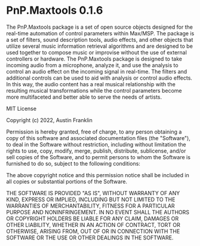 # PnP.Maxtools 0.1.6

The PnP.Maxtools package is a set of open source objects designed for the real-time automation of control parameters within Max/MSP. The package is a set of filters, sound description tools, audio effects, and other objects that utilize several music information retrieval algorithms and are designed to be used together to compose music or improvise without the use of external controllers or hardware. The PnP.Maxtools package is designed to take incoming audio from a microphone, analyze it, and use the analysis to control an audio effect on the incoming signal in real-time. The filters and additional controls can be used to aid with analysis or control audio effects. In this way, the audio content has a real musical relationship with the resulting musical transformations while the control parameters become more multifaceted and better able to serve the needs of artists.

MIT License

Copyright (c) 2022, Austin Franklin

Permission is hereby granted, free of charge, to any person obtaining a copy
of this software and associated documentation files (the "Software"), to deal
in the Software without restriction, including without limitation the rights
to use, copy, modify, merge, publish, distribute, sublicense, and/or sell
copies of the Software, and to permit persons to whom the Software is
furnished to do so, subject to the following conditions:

The above copyright notice and this permission notice shall be included in all
copies or substantial portions of the Software.

THE SOFTWARE IS PROVIDED "AS IS", WITHOUT WARRANTY OF ANY KIND, EXPRESS OR
IMPLIED, INCLUDING BUT NOT LIMITED TO THE WARRANTIES OF MERCHANTABILITY,
FITNESS FOR A PARTICULAR PURPOSE AND NONINFRINGEMENT. IN NO EVENT SHALL THE
AUTHORS OR COPYRIGHT HOLDERS BE LIABLE FOR ANY CLAIM, DAMAGES OR OTHER
LIABILITY, WHETHER IN AN ACTION OF CONTRACT, TORT OR OTHERWISE, ARISING FROM,
OUT OF OR IN CONNECTION WITH THE SOFTWARE OR THE USE OR OTHER DEALINGS IN THE
SOFTWARE.
